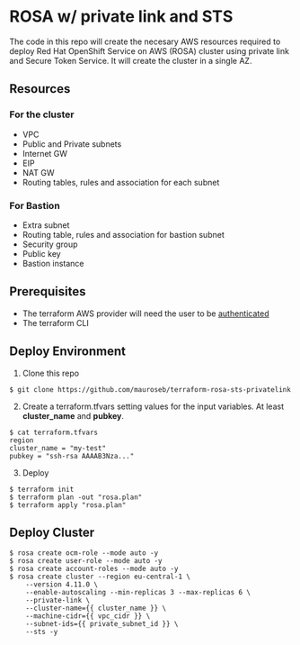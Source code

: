 # ROSA w/ private link and STS

The code in this repo will create the necesary AWS resources required to deploy Red Hat OpenShift Service on AWS (ROSA) cluster using private link and Secure Token Service.
It will create the cluster in a single AZ.

## Resources

### For the cluster

 * VPC
 * Public and Private subnets
 * Internet GW
 * EIP
 * NAT GW
 * Routing tables, rules and association for each subnet

### For Bastion

 * Extra subnet
 * Routing table, rules and association for bastion subnet
 * Security group
 * Public key
 * Bastion instance

## Prerequisites

 * The terraform AWS provider will need the user to be [authenticated](https://registry.terraform.io/providers/hashicorp/aws/latest/docs#authentication-and-configuration)
 * The terraform CLI

## Deploy Environment

1. Clone this repo
```
$ git clone https://github.com/mauroseb/terraform-rosa-sts-privatelink
```
2. Create a terraform.tfvars setting values for the input variables. At least __cluster_name__ and __pubkey__.
```
$ cat terraform.tfvars
region      
cluster_name = "my-test"
pubkey = "ssh-rsa AAAAB3Nza..."
```

3. Deploy
```
$ terraform init
$ terraform plan -out "rosa.plan"
$ terraform apply "rosa.plan"
```


## Deploy Cluster

```
$ rosa create ocm-role --mode auto -y
$ rosa create user-role --mode auto -y
$ rosa create account-roles --mode auto -y
$ rosa create cluster --region eu-central-1 \
    --version 4.11.0 \
    --enable-autoscaling --min-replicas 3 --max-replicas 6 \
    --private-link \
    --cluster-name={{ cluster_name }} \
    --machine-cidr={{ vpc_cidr }} \
    --subnet-ids={{ private_subnet_id }} \
    --sts -y




